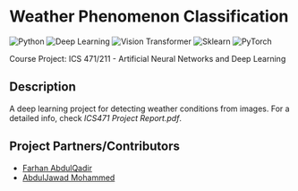 # Weather Phenomenon Classification
  ![Python](https://img.shields.io/badge/-Python-black?style=flat&logo=python)
  ![Deep Learning](https://img.shields.io/badge/-Deep%20Learning-566be8?style=flat)
  ![Vision Transformer](https://img.shields.io/badge/-Vision%20Transformer-yellow?style=flat)
  ![Sklearn](https://img.shields.io/badge/-Sklearn-1fb30e?style=flat)
  ![PyTorch](https://img.shields.io/badge/-PyTorch-gray?style=flat&logo=pytorch)
  
  Course Project: ICS 471/211 - Artificial Neural Networks and Deep Learning
  
 ## Description
 A deep learning project for detecting weather conditions from images. For a detailed info, check *ICS471 Project Report.pdf*.
 
 ## Project Partners/Contributors
   - [Farhan AbdulQadir](https://github.com/Vegeterian)
   - [AbdulJawad Mohammed](https://github.com/abbaddon1001)
 
  
